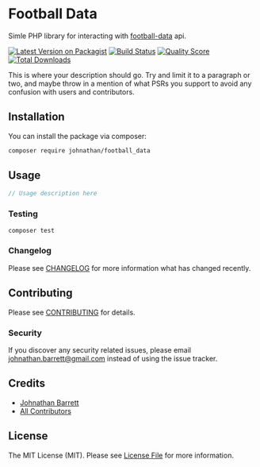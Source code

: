 # Football Data

Simle PHP library for interacting with [football-data](https://www.football-data.org/) api.

[![Latest Version on Packagist](https://img.shields.io/packagist/v/johnathan/football_data.svg?style=flat-square)](https://packagist.org/packages/johnathan/football_data)
[![Build Status](https://img.shields.io/travis/johnathan/football_data/master.svg?style=flat-square)](https://travis-ci.org/johnathan/football_data)
[![Quality Score](https://img.shields.io/scrutinizer/g/johnathan/football_data.svg?style=flat-square)](https://scrutinizer-ci.com/g/johnathan/football_data)
[![Total Downloads](https://img.shields.io/packagist/dt/johnathan/football_data.svg?style=flat-square)](https://packagist.org/packages/johnathan/football_data)

This is where your description should go. Try and limit it to a paragraph or two, and maybe throw in a mention of what PSRs you support to avoid any confusion with users and contributors.

## Installation

You can install the package via composer:

```bash
composer require johnathan/football_data
```

## Usage

``` php
// Usage description here
```

### Testing

``` bash
composer test
```

### Changelog

Please see [CHANGELOG](CHANGELOG.md) for more information what has changed recently.

## Contributing

Please see [CONTRIBUTING](CONTRIBUTING.md) for details.

### Security

If you discover any security related issues, please email johnathan.barrett@gmail.com instead of using the issue tracker.

## Credits

- [Johnathan Barrett](https://github.com/johnathan)
- [All Contributors](../../contributors)

## License

The MIT License (MIT). Please see [License File](LICENSE.md) for more information.
